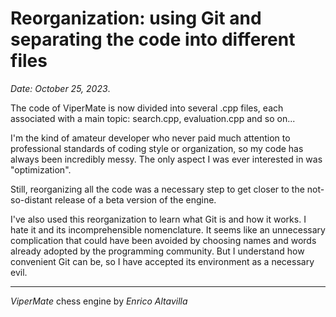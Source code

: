 # Reorganization: using Git and separating the code into different files

*Date: October 25, 2023*.

The code of ViperMate is now divided into several .cpp files, each associated with a main topic: search.cpp, evaluation.cpp and so on...

I'm the kind of amateur developer who never paid much attention to professional standards of coding style or organization, so my code has always been incredibly messy. The only aspect I was ever interested in was "optimization".

Still, reorganizing all the code was a necessary step to get closer to the not-so-distant release of a beta version of the engine.

I've also used this reorganization to learn what Git is and how it works. I hate it and its incomprehensible nomenclature. It seems like an unnecessary complication that could have been avoided by choosing names and words already adopted by the programming community. But I understand how convenient Git can be, so I have accepted its environment as a necessary evil.

---

*ViperMate* chess engine by *Enrico Altavilla*